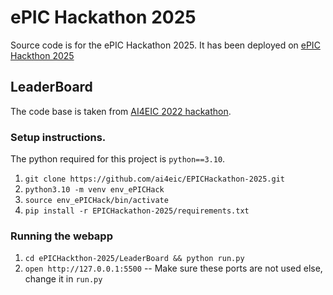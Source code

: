 # ePIC Hackathon 2025
Source code is for the ePIC Hackathon 2025. It has been deployed on [ePIC Hackthon 2025](https://epichackathon2025.pythonanywhere.com)

## LeaderBoard

The code base is taken from [AI4EIC 2022 hackathon](https://indico.bnl.gov/event/16586/page/435-hackathon). 

### Setup instructions. 

The python required for this project is `python==3.10`.
1. `git clone https://github.com/ai4eic/EPICHackathon-2025.git`
2. `python3.10 -m venv env_ePICHack`
3. `source env_ePICHack/bin/activate`
4. `pip install -r EPICHackathon-2025/requirements.txt` 

### Running the webapp
1. `cd ePICHackthon-2025/LeaderBoard && python run.py`
2. `open http://127.0.0.1:5500` -- Make sure these ports are not used else, change it in `run.py`





